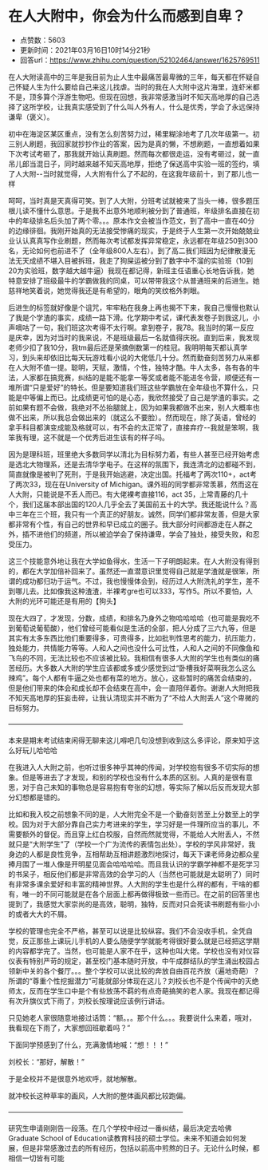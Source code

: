 # 在人大附中，你会为什么而感到自卑？
- 点赞数：5603
- 更新时间：2021年03月16日10时14分21秒
- 回答url：https://www.zhihu.com/question/52102464/answer/1625769511
<body>
 <p data-pid="Dzr33OXT">在人大附读高中的三年是我目前为止人生中最痛苦最卑微的三年，每天都在怀疑自己怀疑人生为什么要给自己来这儿找虐。当时的我在人大附中这片海里，连虾米都不是，顶多算个浮游生物吧。但现在回想，我非常感激当时不知天高地厚的自己选择了这所学校，让我真实感受到了什么叫人外有人，什么是优秀，学会了永远保持谦卑（褒义）。</p>
 <p data-pid="U91MZV-o">初中在海淀区某区重点，没有怎么刻苦努力过，稀里糊涂地考了几次年级第一。初三别人刷题，我回家就抄抄作业的答案，因为是真的懒，不想刷题，一直想着如果下次考试考砸了，那我就开始认真刷题。然而每次都很走运，没有考砸过，就一直吊儿郎当混日子，同时越来越不知天高地厚，拒绝了保送高中实验一班的签约，填了人大附--当时就觉得，人大附有什么了不起的，在这我年级前十，到了那儿也一样</p>
 <p data-pid="oLuAJLBS">呵呵，当时真是天真得可笑。到了人大附，分班考试就被来了当头一棒，很多题压根儿读不懂什么意思。于是我不出意外地顺利被分到了普通班，年级排名直接在初中的年级排名后头加了两个零。。。原本作文会被当作范文，到了高中一直在40分的边缘徘徊。我刚开始真的无法接受惨痛的现实，于是终于人生第一次开始兢兢业业认认真真写作业刷题，然而每次考试都发挥异常稳定，永远都在年级250到300名，无论如何也前进不了（全年级800人左右）。到了高二我们班因为纪律散漫无法无天成绩不堪入目被拆班，我走了狗屎运被分到了数字中不溜的实验班（10到20为实验班，数字越大越牛逼）我现在都记得，新班主任语重心长地告诉我，她特意安排了班级最牛的学霸做我的同桌，可以带带我这个从普通班来的后进生。她慈祥地笑着说，她觉得我还是有希望的，眼角的笑纹格外刺眼。</p>
 <p data-pid="RtEdYAkU">后进生的标签就好像是个诅咒，牢牢粘在我身上再也揭不下来，我自己慢慢也默认了我是个学渣的事实，成绩一路下滑。化学期中考试，课代表发卷子到我这儿，小声嘀咕了一句，我们班这次考得不太行啊。拿到卷子，我78。我当时的第一反应是庆幸，因为对当时的我来说，不是班级最后一名就值得庆祝。直到后来，我发现老师少扣了我10分，我tm最后还是荣摘倒数第一的桂冠。我明明每天都认真学习，到头来却依旧比每天玩游戏看小说的大佬低几十分。然而勤奋刻苦努力从来都在人大附不值一提。聪明，天赋，激情，个性，独特才酷。牛人太多，各有各的牛法，人家都在搞竞赛，纠结的是能不能拿一等奖或者能不能进冬令营，顺便还有一堆所谓“只是爱好”的特长。但是要知道我们班这些学霸放在全年级也不算什么，只能是中等偏上而已。比成绩更可怕的是心态，我欣然接受了自己是学渣的事实。之前如果有题不会做，我绝对不怂抬腿就上，因为如果我都做不出来，别人大概率也做不出来，所以我总会做出来的（就这么不要脸）。然而现在，除了英语，曾经的拿手科目都演变成能及格就可以，有不会的太正常了，直接弃疗--我就是笨啊，我笨我有理，这不就是一个优秀后进生该有的样子吗。</p>
 <p data-pid="PFoLZl7X">因为是理科班，班里绝大多数同学以清北为目标努力着，有些人甚至已经开始考虑是选北大物理系，还是去清华学电子。在这样的氛围下，我连清北的边都碰不到，简直就像是被判了死刑，于是我开始逃避，决定出国。托福考了两次110+，act考了两次33，现在在University of Michigan。课外班的同学都非常羡慕，然而这在人大附，只能说是不丢人而已。有大佬裸考直接116，act 35，上常青藤的几十个，我们这届本部出国的120人几乎全去了美国前五十的大学。我还能说什么？高中三年在三个班，我只有一个真正的好朋友。诚然，同学们都非常友善，但是大家都非常有个性，有自己的世界和早已成立的圈子。我大部分时间都游走在人群之外，插不进他们的频道，所以被迫学会了保持谦卑，学会了独处，接受失败，和忍受压力。</p>
 <p data-pid="okMqL0tk">这三个技能意外地让我在大学如鱼得水，生活一下子明朗起来。在人大附没有得到的，都在大学加倍补回来了。虽然还一直潜意识里觉得自己就是学渣就是很笨，所谓的成功都归功于运气。不过，我也慢慢体会到，经历过人大附洗礼的学生，差不到哪儿去。比如像我这种渣渣，半裸考gre也可以333，写作5。所以不要怕，人大附的光环可能还是有用的【狗头】</p>
 <p data-pid="kApU5xdX">现在大四了，才发现，分数，成绩，和排名乃身外之物哈哈哈哈（也可能是我吃不到葡萄说葡萄酸），他们曾经可能看似是生活的全部，把人分成了三六九等，但是其实有太多东西比他们重要得多，可贵得多，比如批判性思考的能力，抗压能力，独处能力，共情能力等等。人和人之间也没什么可比性，人和人之间的不同像鱼和飞鸟的不同，无法比较也不应该被比较。我相信有很多人大附的学生也有类似的痛苦经历。大多数人大附的学生应该都或多或少感觉到过“卧槽我好菜啊我怎么这么辣鸡”。每个人都有牛逼之处也都有菜的地方。放心，这些暂时的痛苦会结束的，但是他们带来的体会和成长却不会结束在高中，会一直陪伴着你。谢谢人大附把我不知天高地厚的狂妄击碎，让我认清现实并不断为了“不给人大附丢人”这个卑微的目标努力。</p>
 <p data-pid="w2smgCau">—————————————————————————</p>
 <p data-pid="r77L9sMr">本来是期末考试结束闲得无聊来这儿嘚吧几句没想到收到这么多评论，原来知乎这么好玩儿哈哈哈</p>
 <p data-pid="leOaJ1i6">在我进入人大附之前，也听过很多神乎其神的传闻，对学校抱有很多不切实际的想象。但是等进去了才发现，和别的学校也没有什么本质的区别。人真的是很有意思，对于自己未知的事物总是容易抱有夸张的幻想，等实际了解以后反而发现大部分幻想都是错的。</p>
 <p data-pid="v7r1jzis">比如和我入校之前想象不同的是，人大附完全不是一个勤奋刻苦至上分数至上的学校。因为对于大部分靠自己实力考进来的学生，学习好是一件理所应当的事儿，不需要额外的督促。而且穿上红白校服，自然而然就觉得，不能给人大附丢人，不然就只是“大附学生”了（学校一个广为流传的表情包出处）。学校的学风非常好，我身边的人都是良性竞争，互相帮助互相讲题激烈地探讨，每天下课老师身边都众星捧月围了一堆人像是开明星见面会哈哈哈哈。而且我认识的学霸学神都不是死学习的书呆子，相反他们都是非常高效的会学习的人（当然也可能就是太聪明了）同时有非常多课余爱好和丰富的精神世界。人大附的学生也是什么样的都有，干啥的都有，唯一的不同可能就是在各个层面上都再做得极致一些而已。在之前的回答里也提到了，我感觉大家崇尚的是高效，聪明，独特，反而对只会死读书刷题有些小小的或者大大的不屑。</p>
 <p data-pid="Ks7kej2F">学校的管理也完全不严格，甚至可以说是比较纵容。我们不会没收手机，全凭自觉，反正那些上课玩儿手机的人要么随便学学就能考得很好要么就是已经把这学期的内容都学完了。当然，也可能是人家不在乎，这种也叫大佬。学校也没有对仪容仪表有特别严苛的规定，甚至校门基本随时开放，中午成群结队的学生涌出校园占领新中关的各个餐厅。。。整个学校可以说比较的奔放自由百花齐放（遍地奇葩）？所谓的“尊重个性挖掘潜力”可能就部分体现在这儿？刘校长也不是个传闻中的灭绝师太，反而在学生口中是个有些放荡不羁的有点奇葩搞笑的老人家。我现在都记得有次升旗仪式下雨了，刘校长按理说应该例行讲话。</p>
 <p data-pid="SxuQT-V_">只见她老人家很随意地接过话筒：“额。。。那个什么。。。我要说什么来着，哦对，我看现在下雨了，大家想回班歇着吗？”</p>
 <p data-pid="F4zoAdK-">下面同学预感到了什么，充满激情地喊：“想！！！”</p>
 <p data-pid="N3m6tgni">刘校长：“那好，解散！”</p>
 <p data-pid="BNvLJwkH">于是全校并不是很意外地欢呼，就地解散。</p>
 <p data-pid="J1HfgYHw">就冲校长这种草率的画风，人大附的整体画风都比较跑偏。</p>
 <p data-pid="_YQ40xE4">—————————————————————————</p>
 <p data-pid="RZvNagdb">研究生申请刚刚告一段落。在几个学校中经过一番纠结，最后决定去哈佛Graduate School of Education读教育科技的硕士学位。未来不知道会如何发展，但是非常感激过去的所有经历，包括以前高中煎熬的日子。无论什么时候，都相信一切皆有可能</p>
</body>